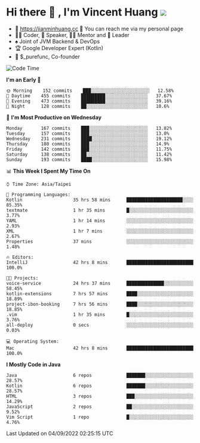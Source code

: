 # Hi there 👋 , I'm Vincent Huang ![](https://komarev.com/ghpvc/?username=Jian-Min-Huang)
- 💎 https://jianminhuang.cc 🙋 You can reach me via my personal page
- 👨‍💻 Coder, 🎤 Speaker, 👨‍🏫 Mentor and 🚀 Leader
- ♠️ Joint of JVM Backend & DevOps
- 🏆 Google Developer Expert (Kotlin)
- 💼 $_purefunc, Co-founder

<!--START_SECTION:waka-->
![Code Time](http://img.shields.io/badge/Code%20Time-861%20hrs%2024%20mins-blue)

**I'm an Early 🐤** 

```text
🌞 Morning    152 commits    ███░░░░░░░░░░░░░░░░░░░░░░   12.58% 
🌆 Daytime    455 commits    █████████░░░░░░░░░░░░░░░░   37.67% 
🌃 Evening    473 commits    █████████░░░░░░░░░░░░░░░░   39.16% 
🌙 Night      128 commits    ██░░░░░░░░░░░░░░░░░░░░░░░   10.6%

```
📅 **I'm Most Productive on Wednesday** 

```text
Monday       167 commits    ███░░░░░░░░░░░░░░░░░░░░░░   13.82% 
Tuesday      157 commits    ███░░░░░░░░░░░░░░░░░░░░░░   13.0% 
Wednesday    231 commits    ████░░░░░░░░░░░░░░░░░░░░░   19.12% 
Thursday     180 commits    ███░░░░░░░░░░░░░░░░░░░░░░   14.9% 
Friday       142 commits    ███░░░░░░░░░░░░░░░░░░░░░░   11.75% 
Saturday     138 commits    ██░░░░░░░░░░░░░░░░░░░░░░░   11.42% 
Sunday       193 commits    ████░░░░░░░░░░░░░░░░░░░░░   15.98%

```


📊 **This Week I Spent My Time On** 

```text
⌚︎ Time Zone: Asia/Taipei

💬 Programming Languages: 
Kotlin                   35 hrs 58 mins      █████████████████████░░░░   85.35% 
textmate                 1 hr 35 mins        █░░░░░░░░░░░░░░░░░░░░░░░░   3.77% 
YAML                     1 hr 14 mins        ░░░░░░░░░░░░░░░░░░░░░░░░░   2.93% 
XML                      1 hr 7 mins         ░░░░░░░░░░░░░░░░░░░░░░░░░   2.67% 
Properties               37 mins             ░░░░░░░░░░░░░░░░░░░░░░░░░   1.48%

🔥 Editors: 
IntelliJ                 42 hrs 8 mins       █████████████████████████   100.0%

🐱‍💻 Projects: 
voice-service            24 hrs 37 mins      ██████████████░░░░░░░░░░░   58.45% 
kotlin-extensions        7 hrs 57 mins       ████░░░░░░░░░░░░░░░░░░░░░   18.89% 
project-ibon-booking     7 hrs 56 mins       ████░░░░░░░░░░░░░░░░░░░░░   18.85% 
.vim                     1 hr 35 mins        █░░░░░░░░░░░░░░░░░░░░░░░░   3.76% 
all-deploy               0 secs              ░░░░░░░░░░░░░░░░░░░░░░░░░   0.03%

💻 Operating System: 
Mac                      42 hrs 8 mins       █████████████████████████   100.0%

```

**I Mostly Code in Java** 

```text
Java                     6 repos             ███████░░░░░░░░░░░░░░░░░░   28.57% 
Kotlin                   6 repos             ███████░░░░░░░░░░░░░░░░░░   28.57% 
HTML                     3 repos             ███░░░░░░░░░░░░░░░░░░░░░░   14.29% 
JavaScript               2 repos             ██░░░░░░░░░░░░░░░░░░░░░░░   9.52% 
Vim Script               1 repo              █░░░░░░░░░░░░░░░░░░░░░░░░   4.76%

```



 Last Updated on 04/09/2022 02:25:15 UTC
<!--END_SECTION:waka-->
